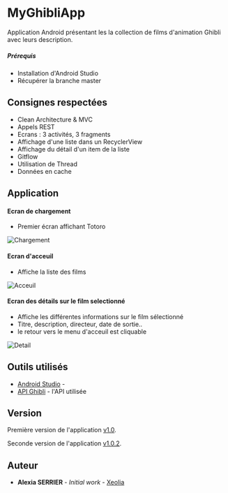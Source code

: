 # MyGhibliApp


Application Android présentant les la collection de films d'animation Ghibli avec leurs description.


##### Prérequis
* Installation d'Android Studio
* Récupérer la branche master

## Consignes respectées 

* Clean Architecture & MVC
* Appels REST
* Ecrans : 3 activités, 3 fragments
* Affichage d'une liste dans un RecyclerView
* Affichage du détail d'un item de la liste
* Gitflow 
* Utilisation de Thread
* Données en cache

## Application
#### Ecran de chargement

* Premier écran affichant Totoro

![Chargement](https://user-images.githubusercontent.com/56538671/82337102-ad2d1a80-99eb-11ea-99a1-c79a80101839.PNG)

#### Ecran d'acceuil
* Affiche la liste des films 

![Acceuil](https://user-images.githubusercontent.com/56538671/82142188-d2c6f200-983a-11ea-8730-63806c53cc3b.PNG)

#### Ecran des détails sur le film selectionné
* Affiche les différentes informations sur le film sélectionné
* Titre, description, directeur, date de sortie.. 
* le retour vers le menu d'acceuil est cliquable


![Detail](https://user-images.githubusercontent.com/56538671/82113810-16e1c600-9759-11ea-9c66-308bc8bb3847.PNG)



## Outils utilisés

* [Android Studio](https://developer.android.com/studio/) -
* [API Ghibli](https://ghibliapi.herokuapp.com/) - l'API utilisée


## Version

Première version de l'application
[v1.0](https://github.com/Xeolia/MyPokeApp/releases/tag/v1.0). 

Seconde version de l'application
[v1.0.2](https://github.com/Xeolia/MyPokeApp/releases/tag/v1.0.2).


## Auteur

* **Alexia SERRIER** - *Initial work* - [Xeolia](https://github.com/Xeolia)

